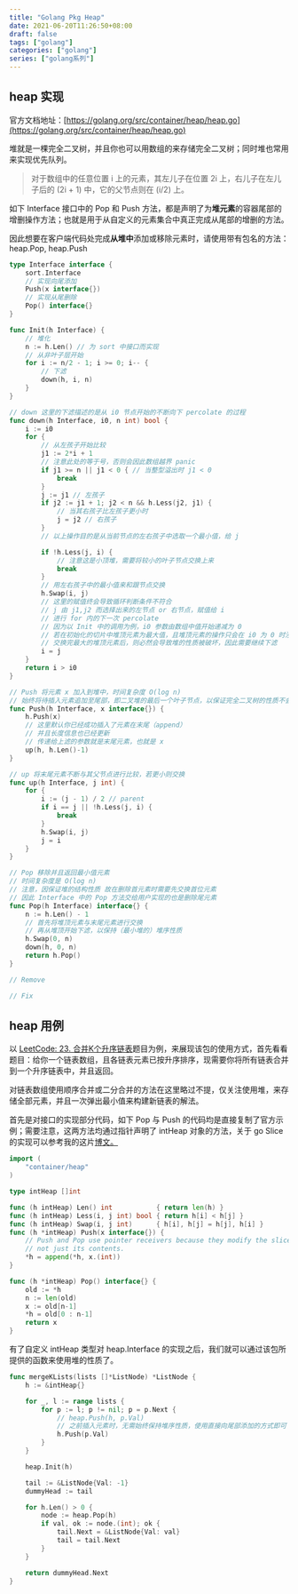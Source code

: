 ```yaml
---
title: "Golang Pkg Heap"
date: 2021-06-20T11:26:50+08:00
draft: false
tags: ["golang"]
categories: ["golang"]
series: ["golang系列"]
---
```


## heap 实现
官方文档地址：[https://golang.org/src/container/heap/heap.go](https://golang.org/src/container/heap/heap.go)

堆就是一棵完全二叉树，并且你也可以用数组的来存储完全二叉树；同时堆也常用来实现优先队列。
> 对于数组中的任意位置 i 上的元素，其左儿子在位置 2i 上，右儿子在左儿子后的 (2i + 1) 中，它的父节点则在 (i/2) 上。

如下 Interface 接口中的 Pop 和 Push 方法，都是声明了为**堆元素**的容器尾部的增删操作方法；也就是用于从自定义的元素集合中真正完成从尾部的增删的方法。

因此想要在客户端代码处完成**从堆中**添加或移除元素时，请使用带有包名的方法：heap.Pop, heap.Push
```go
type Interface interface {
	sort.Interface
	// 实现向尾添加
	Push(x interface{})
	// 实现从尾删除
	Pop() interface{}
}

func Init(h Interface) {
	// 堆化
	n := h.Len() // 为 sort 中接口而实现
	// 从非叶子层开始
	for i := n/2 - 1; i >= 0; i-- {
		// 下滤
		down(h, i, n)
	}
}

// down 这里的下滤描述的是从 i0 节点开始的不断向下 percolate 的过程
func down(h Interface, i0, n int) bool {
	i := i0
	for {
		// 从左孩子开始比较
		j1 := 2*i + 1
		// 注意此处的等于号，否则会因此数组越界 panic
		if j1 >= n || j1 < 0 { // 当整型溢出时 j1 < 0
			break
		}
		j := j1 // 左孩子
		if j2 := j1 + 1; j2 < n && h.Less(j2, j1) {
			// 当其右孩子比左孩子更小时
			j = j2 // 右孩子
		}
		// 以上操作目的是从当前节点的左右孩子中选取一个最小值，给 j

		if !h.Less(j, i) {
			// 注意这是小顶堆，需要将较小的叶子节点交换上来
			break
		}
		// 用左右孩子中的最小值来和跟节点交换
		h.Swap(i, j)
		// 这里的赋值终会导致循环判断条件不符合
		// j 由 j1,j2 而选择出来的左节点 or 右节点，赋值给 i
		// 进行 for 内的下一次 percolate
		// 因为以 Init 中的调用为例，i0 参数由数组中值开始递减为 0
		// 若在初始化的切片中堆顶元素为最大值，且堆顶元素的操作只会在 i0 为 0 时涉及到
		// 交换完最大的堆顶元素后，则必然会导致堆的性质被破坏，因此需要继续下滤
		i = j
	}
	return i > i0
}

// Push 将元素 x 加入到堆中，时间复杂度 O(log n)
// 始终将待插入元素追加至尾部，即二叉堆的最后一个叶子节点，以保证完全二叉树的性质不会被破坏
func Push(h Interface, x interface{}) {
	h.Push(x)
	// 这里默认你已经成功插入了元素在末尾（append）
	// 并且长度信息也已经更新
	// 传递给上滤的参数就是末尾元素，也就是 x
	up(h, h.Len()-1)
}

// up 将末尾元素不断与其父节点进行比较，若更小则交换
func up(h Interface, j int) {
	for {
		i := (j - 1) / 2 // parent
		if i == j || !h.Less(j, i) {
			break
		}
		h.Swap(i, j)
		j = i
	}
}

// Pop 移除并且返回最小值元素
// 时间复杂度是 O(log n)
// 注意，因保证堆的结构性质 故在删除首元素时需要先交换首位元素
// 因此 Interface 中的 Pop 方法交给用户实现的也是删除尾元素
func Pop(h Interface) interface{} {
	n := h.Len() - 1
	// 首先将堆顶元素与末尾元素进行交换
	// 再从堆顶开始下滤，以保持（最小堆的）堆序性质
	h.Swap(0, n)
	down(h, 0, n)
	return h.Pop()
}

// Remove

// Fix
```

## heap 用例

以 [LeetCode: 23. 合并K个升序链表](https://leetcode-cn.com/problems/merge-k-sorted-lists/)题目为例，来展现该包的使用方式，首先看看题目：给你一个链表数组，且各链表元素已按升序排序，现需要你将所有链表合并到一个升序链表中，并且返回。

对链表数组使用顺序合并或二分合并的方法在这里略过不提，仅关注使用堆，来存储全部元素，并且一次弹出最小值来构建新链表的解法。

首先是对接口的实现部分代码，如下 Pop 与 Push 的代码均是直接复制了官方示例；需要注意，这两方法均通过指针声明了 intHeap 对象的方法，关于 go Slice 的实现可以参考我的这片[博文。](https://blog.csdn.net/weixin_43391310/article/details/113825072)

```go
import (
	"container/heap"
)

type intHeap []int

func (h intHeap) Len() int           { return len(h) }
func (h intHeap) Less(i, j int) bool { return h[i] < h[j] }
func (h intHeap) Swap(i, j int)      { h[i], h[j] = h[j], h[i] }
func (h *intHeap) Push(x interface{}) {
	// Push and Pop use pointer receivers because they modify the slice's length,
	// not just its contents.
	*h = append(*h, x.(int))
}

func (h *intHeap) Pop() interface{} {
	old := *h
	n := len(old)
	x := old[n-1]
	*h = old[0 : n-1]
	return x
}
```

有了自定义 intHeap 类型对 heap.Interface 的实现之后，我们就可以通过该包所提供的函数来使用堆的性质了。

```go
func mergeKLists(lists []*ListNode) *ListNode {
	h := &intHeap{}

	for _, l := range lists {
		for p := l; p != nil; p = p.Next {
			// heap.Push(h, p.Val)
			// 之前插入元素时，无需始终保持堆序性质，使用直接向尾部添加的方式即可
			h.Push(p.Val)
		}
	}

	heap.Init(h)

	tail := &ListNode{Val: -1}
	dummyHead := tail

	for h.Len() > 0 {
		node := heap.Pop(h)
		if val, ok := node.(int); ok {
			tail.Next = &ListNode{Val: val}
			tail = tail.Next
		}
	}

	return dummyHead.Next
}
```

